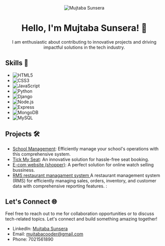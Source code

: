 <div align="center">
  <img src="https://your-image-url.com" alt="Mujtaba Sunsera">
  <h1>Hello, I'm Mujtaba Sunsera! 👋</h1>
  <p>I am enthusiastic about contributing to innovative projects and driving impactful solutions in the tech industry.</p>
</div>

## Skills 🚀

-  ![HTML5](https://img.shields.io/badge/-HTML5-E34F26?style=flat&logo=html5&logoColor=white)
-  ![CSS3](https://img.shields.io/badge/-CSS3-1572B6?style=flat&logo=css3&logoColor=white)
-  ![JavaScript](https://img.shields.io/badge/-JavaScript-F7DF1E?style=flat&logo=javascript&logoColor=black)
-  ![Python](https://img.shields.io/badge/-Python-3776AB?style=flat&logo=python&logoColor=white)
-  ![Django](https://img.shields.io/badge/-Django-092E20?style=flat&logo=django&logoColor=white)
-  ![Node.js](https://img.shields.io/badge/-Node.js-339933?style=flat&logo=node.js&logoColor=white)
-  ![Express](https://img.shields.io/badge/-Express-000000?style=flat&logo=express&logoColor=white)
-  ![MongoDB](https://img.shields.io/badge/-MongoDB-47A248?style=flat&logo=mongodb&logoColor=white)
-  ![MySQL](https://img.shields.io/badge/-MySQL-4479A1?style=flat&logo=mysql&logoColor=white)

## Projects 🛠️

- [School Management](https://github.com/MujtabaCoder/School-Management-.git): Efficiently manage your school's operations with this comprehensive system.
- [Tick My Seat](https://github.com/MujtabaCoder/Tick-my-seat-.git): An innovative solution for hassle-free seat booking.
- [E-com website (shopper)](https://github.com/MujtabaCoder/shopper): A perfect solution for online watch selling bussiness.
- [RMS restaurant managament system ](https://github.com/MujtabaCoder/RMS-restaurant-management-system-nodejs)A restaurant management system (RMS) for efficiently managing sales, orders, inventory, and customer data with comprehensive reporting features.
:
## Let's Connect 🌐

Feel free to reach out to me for collaboration opportunities or to discuss tech-related topics. Let's connect and build something amazing together!

- LinkedIn: [Mujtaba Sunsera](https://www.linkedin.com/in/mujtaba-sunsera/)
- Email: mujtabacooder@gmail.com
- Phone: 7021561890
